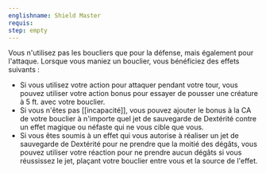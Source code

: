 ```yaml
---
englishname: Shield Master
requis:
step: empty
---
```

Vous n'utilisez pas les boucliers que pour la défense, mais également pour l'attaque. Lorsque vous maniez un bouclier, vous bénéficiez des effets suivants : 

 - Si vous utilisez votre action pour attaquer pendant votre tour, vous pouvez utiliser votre action bonus pour essayer de pousser une créature à 5 ft. avec votre bouclier.
 - Si vous n'êtes pas [[incapacité]], vous pouvez ajouter le bonus à la CA de votre bouclier à n'importe quel jet de sauvegarde de Dextérité contre un effet magique ou néfaste qui ne vous cible que vous.
 - Si vous êtes soumis à un effet qui vous autorise à réaliser un jet de sauvegarde de Dextérité pour ne prendre que la moitié des dégâts, vous pouvez utiliser votre réaction pour ne prendre aucun dégâts si vous réussissez le jet, plaçant votre bouclier entre vous et la source de l'effet.